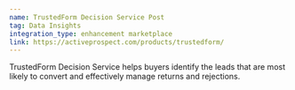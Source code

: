 ```yaml
---
name: TrustedForm Decision Service Post
tag: Data Insights
integration_type: enhancement marketplace
link: https://activeprospect.com/products/trustedform/
---
```

TrustedForm Decision Service helps buyers identify the leads that are most likely to convert and effectively manage returns and rejections.
